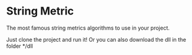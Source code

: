 # String Metric

The most famous string metrics algorithms to use in your project.

Just clone the project and run it! Or you can also download the dll in the folder */dll